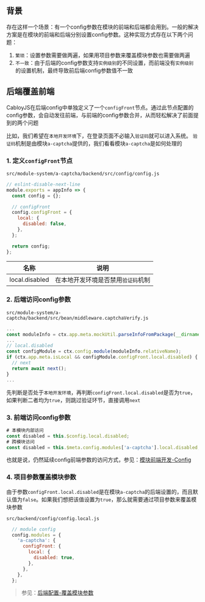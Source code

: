## 背景

存在这样一个场景：有一个config参数在模块的前端和后端都会用到。一般的解决方案是在模块的前端和后端分别设置config参数。这种实现方式存在以下两个问题：

1. `繁琐`：设置参数需要做两遍，如果用项目参数来覆盖模块参数也需要做两遍
2. `不一致`：由于后端的config参数支持`实例级别`的不同设置，而前端没有`实例级别`的设置机制，最终导致前后端config参数值不一致

## 后端覆盖前端

CabloyJS在后端config中单独定义了一个`configFront`节点。通过此节点配置的config参数，会自动发往前端，与前端的config参数合并，从而轻松解决了前面提到的两个问题

比如，我们希望在`本地开发环境`下，在登录页面不必输入`验证码`就可以进入系统。 `验证码`机制是由模块`a-captcha`提供的，我们看看模块`a-captcha`是如何处理的

### 1\. 定义`configFront`节点

`src/module-system/a-captcha/backend/src/config/config.js`

``` javascript
// eslint-disable-next-line
module.exports = appInfo => {
  const config = {};

  // configFront
  config.configFront = {
    local: {
      disabled: false,
    },
  };

  return config;
};
```

| 名称 | 说明 |
|----|----|
| local.disabled | 在本地开发环境是否禁用`验证码`机制 |

### 2\. 后端访问config参数

`src/module-system/a-captcha/backend/src/bean/middleware.captchaVerify.js`

``` javascript
...
const moduleInfo = ctx.app.meta.mockUtil.parseInfoFromPackage(__dirname);
...
// local.disabled
const configModule = ctx.config.module(moduleInfo.relativeName);
if (ctx.app.meta.isLocal && configModule.configFront.local.disabled) {
  // next
  return await next();
}
...
```

先判断是否处于`本地开发环境`，再判断`configFront.local.disabled`是否为`true`，如果判断二者均为`true`，则跳过验证环节，直接调用`next`

### 3\. 前端访问config参数

``` javascript
# 本模块内部访问
const disabled = this.$config.local.disabled;
# 跨模块访问
const disabled = this.$meta.config.modules['a-captcha'].local.disabled;
```

也就是说，仍然延续config前端参数的访问方式，参见：[模块前端开发-Config](https://cabloy.com/zh-cn/articles/module-front-config.html)

### 4\. 项目参数覆盖模块参数

由于参数`configFront.local.disabled`是在模块`a-captcha`的后端设置的，而且默认值为`false`。如果我们想把该值设置为`true`，那么就需要通过项目参数来覆盖模块参数

`src/backend/config/config.local.js`

``` javascript
  // module config
  config.modules = {
    'a-captcha': {
      configFront: {
        local: {
          disabled: true,
        },
      },
    },
  };
```

> 参见：[后端配置-覆盖模块参数](https://cabloy.com/zh-cn/articles/config-modules.html)